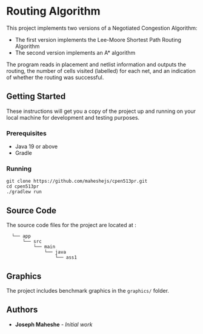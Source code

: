 # Routing Algorithm

This project implements two versions of a Negotiated Congestion Algorithm:

- The first version implements the Lee-Moore Shortest Path Routing Algorithm
- The second version implements an A* algorithm

The program reads in placement and netlist information and outputs the routing, the number of cells visited (labelled) for each net, and an indication of whether the routing was successful.

## Getting Started

These instructions will get you a copy of the project up and running on your local machine for development and testing purposes.

### Prerequisites

- Java 19 or above
- Gradle

### Running

```shell
git clone https://github.com/maheshejs/cpen513pr.git
cd cpen513pr
./gradlew run
```

## Source Code

The source code files for the project are located at :
```
  └── app
      └── src
          └── main
              └── java
                  └── ass1
```

## Graphics

The project includes benchmark graphics in the `graphics/` folder.

## Authors

* **Joseph Maheshe** - *Initial work*
